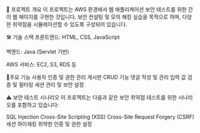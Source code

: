📌 프로젝트 개요
이 프로젝트는 AWS 환경에서 웹 애플리케이션 보안 테스트를 위한 간이 웹 페이지를 구현한 것입니다. 보안 컨설팅 및 모의 해킹 실습을 목적으로 하며, 다양한 취약점을 시뮬레이션할 수 있도록 구성되어 있습니다.

🛠️ 기술 스택
프론트엔드: HTML, CSS, JavaScript

백엔드: Java (Servlet 기반)

AWS 서비스: EC2, S3, RDS 등

🚀주요 기능
사용자 인증 및 권한 관리
게시판 CRUD 기능
댓글 작성 및 관리
입력 값 검증 및 필터링
세션 관리 및 보안 설정


⚠️ 보안 테스트 시나리오
이 프로젝트는 다음과 같은 보안 취약점 테스트를 위한 시나리오를 포함하고 있습니다:

SQL Injection
Cross-Site Scripting (XSS)
Cross-Site Request Forgery (CSRF)
세션 하이재킹
취약한 인증 및 권한 설정
